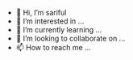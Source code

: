 - 👋 Hi, I’m sariful
- 👀 I’m interested in ...
- 🌱 I’m currently learning ...
- 💞️ I’m looking to collaborate on ...
- 📫 How to reach me ...

<!---
Sarmin1sariful/Sarmin1sariful is a ✨ special ✨ repository because its `README.md` (this file) appears on your GitHub profile.
You can click the Preview link to take a look at your changes.
--->
